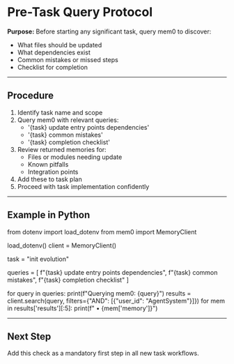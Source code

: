 ﻿# Pre-Task Query Protocol

**Purpose:** Before starting any significant task, query mem0 to discover:
- What files should be updated
- What dependencies exist
- Common mistakes or missed steps
- Checklist for completion

---

## Procedure

1. Identify task name and scope
2. Query mem0 with relevant queries:
   - '{task} update entry points dependencies'
   - '{task} common mistakes'
   - '{task} completion checklist'
3. Review returned memories for:
   - Files or modules needing update
   - Known pitfalls
   - Integration points
4. Add these to task plan
5. Proceed with task implementation confidently

---

## Example in Python

from dotenv import load_dotenv
from mem0 import MemoryClient

load_dotenv()
client = MemoryClient()

task = "init evolution"

queries = [
    f"{task} update entry points dependencies",
    f"{task} common mistakes",
    f"{task} completion checklist"
]

for query in queries:
    print(f"Querying mem0: {query}")
    results = client.search(query, filters={"AND": [{"user_id": "AgentSystem"}]})
    for mem in results['results'][:5]:
        print(f"  • {mem['memory']}")

---

## Next Step

Add this check as a mandatory first step in all new task workflows.

